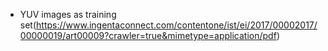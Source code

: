 * YUV images as training set(https://www.ingentaconnect.com/contentone/ist/ei/2017/00002017/00000019/art00009?crawler=true&mimetype=application/pdf)
